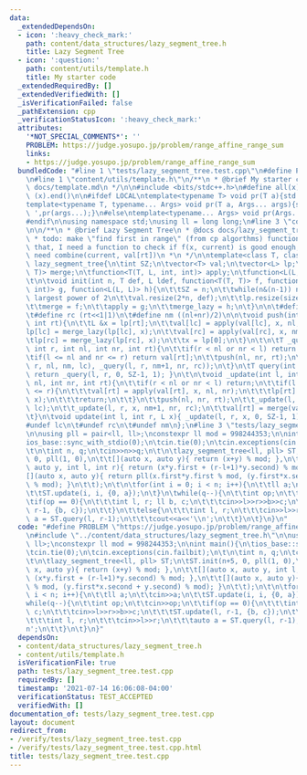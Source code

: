 ```yaml
---
data:
  _extendedDependsOn:
  - icon: ':heavy_check_mark:'
    path: content/data_structures/lazy_segment_tree.h
    title: Lazy Segment Tree
  - icon: ':question:'
    path: content/utils/template.h
    title: My starter code
  _extendedRequiredBy: []
  _extendedVerifiedWith: []
  _isVerificationFailed: false
  _pathExtension: cpp
  _verificationStatusIcon: ':heavy_check_mark:'
  attributes:
    '*NOT_SPECIAL_COMMENTS*': ''
    PROBLEM: https://judge.yosupo.jp/problem/range_affine_range_sum
    links:
    - https://judge.yosupo.jp/problem/range_affine_range_sum
  bundledCode: "#line 1 \"tests/lazy_segment_tree.test.cpp\"\n#define PROBLEM \"https://judge.yosupo.jp/problem/range_affine_range_sum\"\
    \n#line 1 \"content/utils/template.h\"\n/**\n * @brief My starter code\n * @docs\
    \ docs/template.md\n */\n\n#include <bits/stdc++.h>\n#define all(x) (x).begin(),\
    \ (x).end()\n\n#ifdef LOCAL\ntemplate<typename T> void pr(T a){std::cerr<<a<<std::endl;}\n\
    template<typename T, typename... Args> void pr(T a, Args... args){std::cerr<<a<<'\
    \ ',pr(args...);}\n#else\ntemplate<typename... Args> void pr(Args... args){}\n\
    #endif\n\nusing namespace std;\nusing ll = long long;\n#line 3 \"content/data_structures/lazy_segment_tree.h\"\
    \n\n/**\n * @brief Lazy Segment Tree\n * @docs docs/lazy_segment_tree.md\n *\n\
    \ * todo: make \"find first in range\" (from cp algorthms) function\n * to do\
    \ that, I need a function to check if f(x, current) is good enough, and I also\
    \ need combine(current, val[rt])\n *\n */\n\ntemplate<class T, class L> struct\
    \ lazy_segment_tree{\n\tint SZ;\n\tvector<T> val;\n\tvector<L> lp;\n\tfunction<T(T,\
    \ T)> merge;\n\tfunction<T(T, L, int, int)> apply;\n\tfunction<L(L, L)> merge_lazy;\n\
    \t\n\tvoid init(int n, T def, L ldef, function<T(T, T)> f, function<T(T, L, int,\
    \ int)> g, function<L(L, L)> h){\n\t\tSZ = n;\n\t\twhile(n&(n-1)) n++; // next\
    \ largest power of 2\n\t\tval.resize(2*n, def);\n\t\tlp.resize(size(val), ldef);\n\
    \t\tmerge = f;\n\t\tapply = g;\n\t\tmerge_lazy = h;\n\t}\n\n\t#define lc (rt<<1)\n\
    \t#define rc (rt<<1|1)\n\t#define nm ((nl+nr)/2)\n\n\tvoid push(int nl, int nr,\
    \ int rt){\n\t\tL &x = lp[rt];\n\t\tval[lc] = apply(val[lc], x, nl, nm);\n\t\t\
    lp[lc] = merge_lazy(lp[lc], x);\n\t\tval[rc] = apply(val[rc], x, nm+1, nr);\n\t\
    \tlp[rc] = merge_lazy(lp[rc], x);\n\t\tx = lp[0];\n\t}\n\t\n\tT _query(int l,\
    \ int r, int nl, int nr, int rt){\n\t\tif(r < nl or nr < l) return val[0];\n\t\
    \tif(l <= nl and nr <= r) return val[rt];\n\t\tpush(nl, nr, rt);\n\t\treturn merge(_query(l,\
    \ r, nl, nm, lc), _query(l, r, nm+1, nr, rc));\n\t}\n\tT query(int l, int r){\
    \ return _query(l, r, 0, SZ-1, 1); }\n\t\n\tvoid _update(int l, int r, L x, int\
    \ nl, int nr, int rt){\n\t\tif(r < nl or nr < l) return;\n\t\tif(l <= nl and nr\
    \ <= r){\n\t\t\tval[rt] = apply(val[rt], x, nl, nr);\n\t\t\tlp[rt] = merge_lazy(lp[rt],\
    \ x);\n\t\t\treturn;\n\t\t}\n\t\tpush(nl, nr, rt);\n\t\t_update(l, r, x, nl, nm,\
    \ lc);\n\t\t_update(l, r, x, nm+1, nr, rc);\n\t\tval[rt] = merge(val[lc], val[rc]);\n\
    \t}\n\tvoid update(int l, int r, L x){ _update(l, r, x, 0, SZ-1, 1); };\n\n\t\
    #undef lc\n\t#undef rc\n\t#undef nm\n};\n#line 3 \"tests/lazy_segment_tree.test.cpp\"\
    \n\nusing pll = pair<ll, ll>;\nconstexpr ll mod = 998244353;\n\nint main(){\n\t\
    ios_base::sync_with_stdio(0);\n\tcin.tie(0);\n\tcin.exceptions(cin.failbit);\n\
    \t\n\tint n, q;\n\tcin>>n>>q;\n\t\n\tlazy_segment_tree<ll, pll> ST;\n\tST.init(n+5,\
    \ 0, pll(1, 0),\n\t\t[](auto x, auto y){ return (x+y) % mod; },\n\t\t[](auto x,\
    \ auto y, int l, int r){ return (x*y.first + (r-l+1)*y.second) % mod; },\n\t\t\
    [](auto x, auto y){ return pll(x.first*y.first % mod, (y.first*x.second + y.second)\
    \ % mod); }\n\t\t);\n\t\n\tfor(int i = 0; i < n; i++){\n\t\tll a;\n\t\tcin>>a;\n\
    \t\tST.update(i, i, {0, a});\n\t}\n\twhile(q--){\n\t\tint op;\n\t\tcin>>op;\n\t\
    \tif(op == 0){\n\t\t\tint l, r; ll b, c;\n\t\t\tcin>>l>>r>>b>>c;\n\t\t\tST.update(l,\
    \ r-1, {b, c});\n\t\t}\n\t\telse{\n\t\t\tint l, r;\n\t\t\tcin>>l>>r;\n\t\t\tauto\
    \ a = ST.query(l, r-1);\n\t\t\tcout<<a<<'\\n';\n\t\t}\n\t}\n}\n"
  code: "#define PROBLEM \"https://judge.yosupo.jp/problem/range_affine_range_sum\"\
    \n#include \"../content/data_structures/lazy_segment_tree.h\"\n\nusing pll = pair<ll,\
    \ ll>;\nconstexpr ll mod = 998244353;\n\nint main(){\n\tios_base::sync_with_stdio(0);\n\
    \tcin.tie(0);\n\tcin.exceptions(cin.failbit);\n\t\n\tint n, q;\n\tcin>>n>>q;\n\
    \t\n\tlazy_segment_tree<ll, pll> ST;\n\tST.init(n+5, 0, pll(1, 0),\n\t\t[](auto\
    \ x, auto y){ return (x+y) % mod; },\n\t\t[](auto x, auto y, int l, int r){ return\
    \ (x*y.first + (r-l+1)*y.second) % mod; },\n\t\t[](auto x, auto y){ return pll(x.first*y.first\
    \ % mod, (y.first*x.second + y.second) % mod); }\n\t\t);\n\t\n\tfor(int i = 0;\
    \ i < n; i++){\n\t\tll a;\n\t\tcin>>a;\n\t\tST.update(i, i, {0, a});\n\t}\n\t\
    while(q--){\n\t\tint op;\n\t\tcin>>op;\n\t\tif(op == 0){\n\t\t\tint l, r; ll b,\
    \ c;\n\t\t\tcin>>l>>r>>b>>c;\n\t\t\tST.update(l, r-1, {b, c});\n\t\t}\n\t\telse{\n\
    \t\t\tint l, r;\n\t\t\tcin>>l>>r;\n\t\t\tauto a = ST.query(l, r-1);\n\t\t\tcout<<a<<'\\\
    n';\n\t\t}\n\t}\n}"
  dependsOn:
  - content/data_structures/lazy_segment_tree.h
  - content/utils/template.h
  isVerificationFile: true
  path: tests/lazy_segment_tree.test.cpp
  requiredBy: []
  timestamp: '2021-07-14 16:06:08-04:00'
  verificationStatus: TEST_ACCEPTED
  verifiedWith: []
documentation_of: tests/lazy_segment_tree.test.cpp
layout: document
redirect_from:
- /verify/tests/lazy_segment_tree.test.cpp
- /verify/tests/lazy_segment_tree.test.cpp.html
title: tests/lazy_segment_tree.test.cpp
---
```


